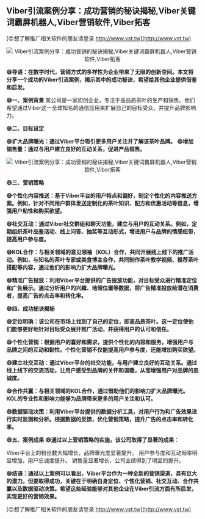 ## **Viber引流案例分享：成功营销的秘诀揭秘,Viber关键词霸屏机器人,Viber营销软件,Viber拓客**

[😍想了解推广相关软件的朋友请登录 http://www.vst.tw](http://www.vst.tw)

 <center><img src="https://vst.tw/MP4/tuiguang/png/7.png" alt="Viber引流案例分享：成功营销的秘诀揭秘,Viber关键词霸屏机器人,Viber营销软件,Viber拓客"></center>

**😄导语：在数字时代，营销方式的多样性为企业带来了无限的创新空间。本文将分享一个成功的Viber引流案例，揭示其中的成功秘诀，希望给其他企业提供借鉴和启发。**

**😄一、案例背景**
某公司是一家初创企业，专注于高品质茶叶的生产和销售。他们希望通过Viber这一全球知名的通信应用来扩展自己的目标受众，并提升品牌影响力。

**😄二、目标设定**

**😄扩大品牌曝光：通过Viber平台吸引更多用户关注并了解该茶叶品牌。**
**😄增加销售量：通过与用户建立良好的互动关系，促进产品销售。**

 <center><img src="https://vst.tw/MP4/tuiguang/png/7.png" alt="Viber引流案例分享：成功营销的秘诀揭秘,Viber关键词霸屏机器人,Viber营销软件,Viber拓客"></center>

**😄三、营销策略**

**😄个性化内容推送：基于Viber平台的用户特点和偏好，制定个性化的内容推送方案。例如，针对不同用户群体发送定制化的茶叶知识、配方和优惠活动等信息，增强用户粘性和购买欲望。**

**😄社交互动：通过Viber社交群组和聊天功能，建立与用户的互动关系。例如，定期组织茶叶品鉴活动、线上问答、抽奖等互动形式，增进用户与品牌的情感纽带，提高用户参与度。**

**😄KOL合作：与相关领域的意见领袖（KOL）合作，共同开展线上线下的推广活动。例如，与知名的茶叶专家或美食博主合作，共同制作茶叶教学视频、推荐茶叶搭配等内容，通过他们的影响力扩大品牌曝光。**

**😄精准广告投放：利用Viber平台提供的广告投放功能，对目标受众进行精准定位和广告展示。通过分析用户的兴趣、地理位置等数据，将广告精准投放给潜在消费者，提高广告的点击率和转化率。**

**😄四、成功秘诀揭秘**

**😄定位明确：该公司在市场上找到了自己的定位，即高品质茶叶。这一定位使他们能够更好地针对目标受众展开推广活动，并获得用户的认可和信任。**

**😄个性化营销：根据用户的喜好和需求，提供个性化的内容和服务，增强用户与品牌之间的互动和黏性。个性化营销不仅能提高用户参与度，还能增加购买欲望。**

**😄建立社交互动：通过Viber平台的社交功能，与用户建立良好的互动关系。通过线上线下的交流活动，让用户感受到品牌的关怀和温暖，从而增强用户对品牌的忠诚度。**

**😄合作共赢：与相关领域的KOL合作，通过借助他们的影响力扩大品牌曝光。KOL的专业性和影响力能够为品牌带来更多的用户关注和认可。**

**😄数据驱动决策：利用Viber平台提供的数据分析工具，对用户行为和广告效果进行实时监测和分析。根据数据的反馈，优化营销策略，提升广告的点击率和转化率。**

**😄五、案例成果**
**😄通过以上营销策略的实施，该公司取得了显著的成果：**

Viber平台上的粉丝数大幅增长，品牌曝光度显著提升。
用户参与度和互动频率明显增加，用户忠诚度提升。
销售量显著增长，公司业绩得到了明显的提升。

**😄结语：通过以上案例可以看出，Viber平台作为一种全新的营销渠道，具有巨大的潜力。但要取得成功，关键在于明确自身定位、个性化营销、社交互动、合作共赢以及数据驱动决策。希望这些经验能够对其他企业在Viber引流方面有所启发，实现更好的营销效果。**

[😍想了解推广相关软件的朋友请登录 http://www.vst.tw](http://www.vst.tw)



